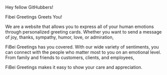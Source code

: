 Hey fellow GitHubbers!

Fibei Greetings Greets You!

We are a website that allows you to express all of your human emotions through personalized greeting cards. Whether you want to send a message of joy, thanks, sympathy, humor, love, or admiration,

FiBei Greetings has you covered. With our wide variety of sentiments, you can connect with the people who matter most to you on an emotional level. From family and friends to customers, clients, and employees,

FiBei Greetings makes it easy to show your care and appreciation.